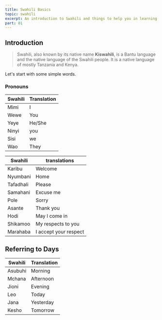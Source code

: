 ```yaml
---
title: Swahili Basics
topic: swahili
excerpt: An introduction to Swahili and things to help you in learning it.
part: 01
---
```


## Introduction

> Swahili, also known by its native name **Kiswahili**, is a Bantu language and the native language of the Swahili people. It is a native language of mostly Tanzania and Kenya.

Let's start with some simple words.

### Pronouns

| Swahili | Translation |
| ------- | ----------- |
| Mimi    | I           |
| Wewe    | You         |
| Yeye    | He/She      |
| Ninyi   | you         |
| Sisi    | we          |
| Wao     | They        |

| Swahili   | translations          |
| --------- | --------------------- |
| Karibu    | Welcome               |
| Nyumbani  | Home                  |
| Tafadhali | Please                |
| Samahani  | Excuse me             |
| Pole      | Sorry                 |
| Asante    | Thank you             |
| Hodi      | May I come in         |
| Shikamoo  | My respects to you    |
| Marahaba  | I accept your respect |

## Referring to Days

| Swahili | Translation |
| ------- | ----------- |
| Asubuhi | Morning     |
| Mchana  | Afternoon   |
| Jioni   | Evening     |
| Leo     | Today       |
| Jana    | Yesterday   |
| Kesho   | Tomorrow    |
